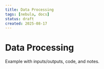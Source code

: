 ```yaml
---
title: Data Processing
tags: [nebula, docs]
status: draft
created: 2025-08-17
---
```


# Data Processing

Example with inputs/outputs, code, and notes.
